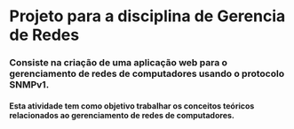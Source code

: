 # Projeto para a disciplina de Gerencia de Redes

### Consiste na criação de uma aplicação web para o gerenciamento de redes de computadores usando o protocolo SNMPv1.

#### Esta atividade tem como objetivo trabalhar os conceitos teóricos relacionados ao gerenciamento de redes de computadores.
